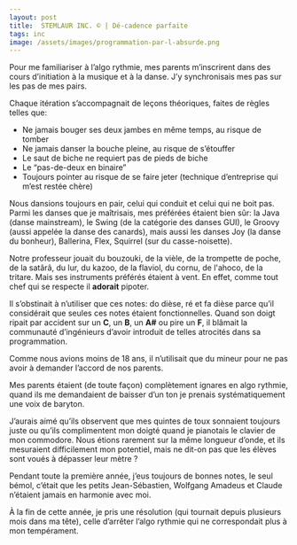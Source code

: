 ```yaml
---
layout: post
title:  STEMLAUR INC. © | Dé-cadence parfaite
tags: inc
image: /assets/images/programmation-par-l-absurde.png
---
```


Pour me familiariser à l’algo rythmie, mes parents m’inscrirent dans des cours d’initiation à la  musique et à la danse. J’y synchronisais mes pas sur les pas de mes pairs.

<!--more-->

Chaque itération s’accompagnait de leçons théoriques, faites de règles telles que:
* Ne jamais bouger ses deux jambes en même temps, au risque de tomber
* Ne jamais danser la bouche pleine, au risque de s’étouffer
* Le saut de biche ne requiert pas de pieds de biche
* Le “pas-de-deux en binaire”
* Toujours pointer au risque de se faire jeter (technique d’entreprise qui m’est restée chère)

Nous dansions toujours en pair, celui qui conduit et celui qui ne boit pas. 
Parmi les danses que je maîtrisais, mes préférées étaient bien sûr: la Java (danse mainstream), le Swing (de la catégorie des danses GUI), le Groovy (aussi appelée la danse des canards), mais aussi les danses Joy (la danse du bonheur), Ballerina, Flex, Squirrel (sur du casse-noisette). 

Notre professeur jouait du bouzouki, de la vièle, de la trompette de poche, de la satârâ, du lur, du kazoo, de la flaviol, du cornu, de l'ahoco, de la tritare. Mais ses instruments préférés étaient à vent. En effet, comme tout chef qui se respecte il **adorait** pipoter.

Il s’obstinait à n’utiliser que ces notes: do dièse, ré et fa dièse parce qu’il considérait que seules ces notes étaient fonctionnelles. Quand son doigt ripait par accident sur un **C**, un **B**, un **A#** ou pire un **F**, il blâmait la communauté d’ingénieurs d’avoir introduit de telles atrocités dans sa programmation.

Comme nous avions moins de 18 ans, il n’utilisait que du mineur pour ne pas avoir à demander l’accord de nos parents.

Mes parents étaient (de toute façon) complètement ignares en algo rythmie, quand ils me demandaient de baisser d’un ton je prenais systématiquement une voix de baryton. 

J’aurais aimé qu’ils observent que mes quintes de toux sonnaient toujours juste ou qu’ils complimentent mon doigté quand je pianotais le clavier de mon commodore.
Nous étions rarement sur la même longueur d’onde, et ils mesuraient difficilement mon potentiel, mais ne dit-on pas que les élèves sont voués à dépasser leur mètre ?

Pendant toute la première année, j’eus toujours de bonnes notes, le seul bémol, c’était que les petits Jean-Sébastien, Wolfgang Amadeus et Claude n’étaient jamais en harmonie avec moi. 

À la fin de cette année, je pris une résolution (qui tournait depuis plusieurs mois dans ma tête), celle d’arrêter l’algo rythmie qui ne correspondait plus à mon tempérament.

